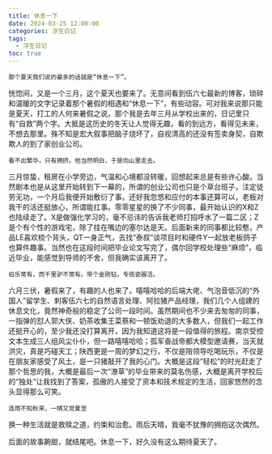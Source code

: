 ```yaml
---
title: 休息一下
date: 2024-03-25 12:00:00
categories: 浮生日记
tags:
  - 浮生日记
toc: true
---
```


```
那个夏天我们说的最多的话就是“休息一下”。
```

恍惚间，又是一个三月，这个夏天也要来了。无意间看到伍六七最新的博客，琐碎和温暖的文字记录着那个暑假的相遇和“休息一下”，有些动容。可对我来说那只能是夏天，打工的人何来暑假之说。那个我是去年三月从学校出来的，日记里只有“自救”两个字。大抵是这历史的冬天让人觉得无趣，看的到远方，看得见未来，不想去那里。殊不知是宏大叙事把脑子烧坏了，自视清高的还没有签卖身契，自欺欺人的到了家创业公司。

```
看不出繁华，只有拥挤。他当然明白，于是向山里走去。
```

三月惊蛰，租房在小学旁边，气温和心境都没转暖，回想起来总是有些许心酸。当然剧本也是从这里开始转到下一幕的，所谓的创业公司也只是个草台班子，注定徒劳无功，一个月后我便开始敷衍了事。还好我忽悠和应付的本事还算可以，老板对我干的活还挺放心，所谓能扛事。零零星星的换了不少同事，最开始认识的X和Z也陆续走了。X是做强化学习的，毫不忌讳的告诉我老师打招呼水了一篇二区；Z是个有个性的游戏宅，除了挂在嘴边的塞尔达是天。后面新来的同事都比较憨，产品LE喜欢梳个背头，QT一身正气，去找“泰叔”谈项目时和硬件Y一起放老板鸽子也算件趣事。当然也在这段时间把毕业论文写完了，偶尔回学校处理些“麻烦”，临近毕业，能感觉到导师的不舍，但我确实该离开了。

```
伯乐常有，而千里驴不常有。带个金刚钻，专揽瓷器活。
```

六月三伏，暑假来了，有趣的人也来了。嘻嘻哈哈的后端大佬、气泡音低沉的“外国人”留学生、刺客伍六七的自然语言处理、阿拉猪产品经理，我们几个人组建的休息文化，竟然神奇般的稳定了公司一段时间。虽然期间也不少来去匆匆的同事，一指弹的怼人郭大侠、奶茶收集王菜蔡和一顿饭劝退的大多数人，但我们一起工作还挺开心的，至少我还没打算离开，因为我知道这将是一段值得的旅程。南京受控文本生成三人组风尘仆仆，但一路嘻嘻哈哈；孤军奋战帝都大模型邀请赛，当天就洪灾，真是巧碰天工；陕西更是一周的梦幻之行，不仅是陪领导吃喝玩乐，不仅是在朋友家感受了风土，是一只猪敲开了我的心门。大概是这段“轻松”的时光赶走了那个哲思的我，大概是最后一次“潦草”的毕业带来的莫名伤感，大概是离开学校后的“独处”让我找到了答案，孤傲的人接受了资本和技术规定的生活，回家悠然的念头显得那么可笑。

```
连雨不知秋来，一晴又觉夏至
```

换一种生活就是救赎之道，约束和治愈。雨后天晴，我毫不犹豫的拥抱这次偶然。

后面的故事齁甜，就结尾吧。休息一下，好久没有这么期待夏天了。
